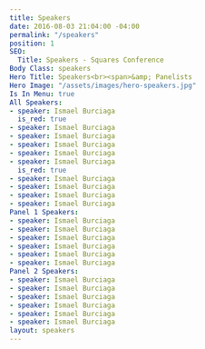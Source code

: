 ```yaml
---
title: Speakers
date: 2016-08-03 21:04:00 -04:00
permalink: "/speakers"
position: 1
SEO:
  Title: Speakers - Squares Conference
Body Class: speakers
Hero Title: Speakers<br><span>&amp; Panelists
Hero Image: "/assets/images/hero-speakers.jpg"
Is In Menu: true
All Speakers:
- speaker: Ismael Burciaga
  is_red: true
- speaker: Ismael Burciaga
- speaker: Ismael Burciaga
- speaker: Ismael Burciaga
- speaker: Ismael Burciaga
- speaker: Ismael Burciaga
  is_red: true
- speaker: Ismael Burciaga
- speaker: Ismael Burciaga
- speaker: Ismael Burciaga
- speaker: Ismael Burciaga
Panel 1 Speakers:
- speaker: Ismael Burciaga
- speaker: Ismael Burciaga
- speaker: Ismael Burciaga
- speaker: Ismael Burciaga
- speaker: Ismael Burciaga
- speaker: Ismael Burciaga
Panel 2 Speakers:
- speaker: Ismael Burciaga
- speaker: Ismael Burciaga
- speaker: Ismael Burciaga
- speaker: Ismael Burciaga
- speaker: Ismael Burciaga
- speaker: Ismael Burciaga
layout: speakers
---
```


